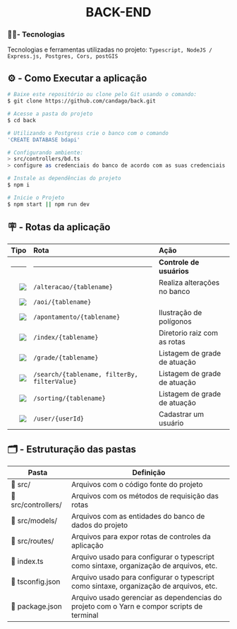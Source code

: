 <h1 align="center"> BACK-END  </h1>

###  🧑‍💻- Tecnologias

Tecnologias e ferramentas utilizadas no projeto: `Typescript, NodeJS / Express.js, Postgres, Cors, postGIS`

## ⚙️ - Como Executar a aplicação
```bash
# Baixe este repositório ou clone pelo Git usando o comando:
$ git clone https://github.com/candago/back.git

# Acesse a pasta do projeto
$ cd back

# Utilizando o Postgress crie o banco com o comando
'CREATE DATABASE bdapi'

# Configurando ambiente:
> src/controllers/bd.ts
> configure as credenciais do banco de acordo com as suas credenciais

# Instale as dependências do projeto
$ npm i

# Inicie o Projeto
$ npm start || npm run dev
```

## 🪧 - Rotas da aplicação
<div align="center">
  
|                                                                    Tipo | Rota                       | Ação                              |
| ----------------------------------------------------------------------: | :------------------------- | :-------------------------------- |
|                                                                    <hr> | <hr>                       | **Controle de usuários**          |
|   [![](https://img.shields.io/badge/POST-4682B4?style=for-the-badge)]() | `/alteracao/{tablename}`              | Realiza alterações no banco        |
|   [![](https://img.shields.io/badge/POST-4682B4?style=for-the-badge)]() | `/aoi/{tablename}`                     |                              |
|   [![](https://img.shields.io/badge/POST-4682B4?style=for-the-badge)]() | `/apontamento/{tablename}`             | Ilustração de polígonos       |
|   [![](https://img.shields.io/badge/POST-4682B4?style=for-the-badge)]() | `/index/{tablename}`                   | Diretorio raiz com as rotas  |
|   [![](https://img.shields.io/badge/POST-4682B4?style=for-the-badge)]() | `/grade/{tablename}`                   | Listagem de grade de atuação  |
|   [![](https://img.shields.io/badge/GET-2E8B57?style=for-the-badge)]()  | `/search/{tablename, filterBy, filterValue}`                   | Listagem de grade de atuação  |
|   [![](https://img.shields.io/badge/POST-4682B4?style=for-the-badge)]() | `/sorting/{tablename}`                   | Listagem de grade de atuação  |
|   [![](https://img.shields.io/badge/POST-4682B4?style=for-the-badge)]() | `/user/{userId}`           | Cadastrar um usuário |



</div>

## 🗂️ - Estruturação das pastas

| Pasta                    | Definição                                                                                  |
| ------------------------ | ------------------------------------------------------------------------------------------ |
| 📁 src/                   | Arquivos com o código fonte do projeto                                                     |
| 📁 src/controllers/        | Arquivos com os métodos de requisição das rotas                                            |
| 📁 src/models/             | Arquivos com as entidades do banco de dados do projeto                                     |
| 📁 src/routes/            | Arquivos para expor rotas de controles da aplicação                                        |
| 📄 index.ts               | Arquivo usado para configurar o typescript como sintaxe, organização de arquivos, etc.     |
| 📄 tsconfig.json          | Arquivo usado para configurar o typescript como sintaxe, organização de arquivos, etc.     |
| 📄 package.json           | Arquivo usado gerenciar as dependencias do projeto com o Yarn e compor scripts de terminal |
